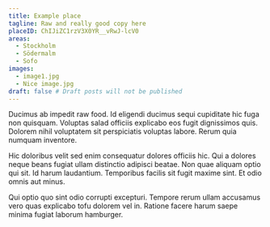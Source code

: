 ```yaml
---
title: Example place
tagline: Raw and really good copy here
placeID: ChIJiZC1rzV3X0YR__vRwJ-lcV0
areas:
  - Stockholm
  - Södermalm
  - Sofo
images:
  - image1.jpg
  - Nice image.jpg
draft: false # Draft posts will not be published
---
```


Ducimus ab impedit raw food. Id eligendi ducimus sequi cupiditate hic fuga non quisquam. Voluptas salad officiis explicabo eos fugit dignissimos quis. Dolorem nihil voluptatem sit perspiciatis voluptas labore. Rerum quia numquam inventore.

Hic doloribus velit sed enim consequatur dolores officiis hic. Qui a dolores neque beans fugiat ullam distinctio adipisci beatae. Non quae aliquam optio qui sit. Id harum laudantium. Temporibus facilis sit fugit maxime sint. Et odio omnis aut minus.

Qui optio quo sint odio corrupti excepturi. Tempore rerum ullam accusamus vero quas explicabo tofu dolorem vel in. Ratione facere harum saepe minima fugiat laborum hamburger.
